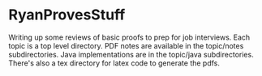 RyanProvesStuff
===============

Writing up some reviews of basic proofs to prep for job interviews. Each topic is a top level directory. PDF notes are available in the topic/notes subdirectories.
Java implementations are in the topic/java subdirectories. There's also a tex directory for latex code to generate the pdfs.

